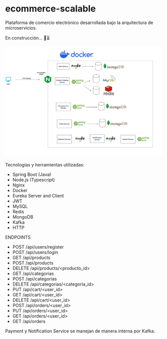 # ecommerce-scalable
Plataforma de comercio electrónico desarrollada bajo la arquitectura de microservicios.

En construcción... 🚀⏳

![Arquitectura del sistema](arquitectura.jpg)

Tecnologías y herramientas utilizadas:
- Spring Boot (Java)
- Node.js (Typescript)
- Nginx
- Docker
- Eureka Server and Client
- JWT
- MySQL
- Redis
- MongoDB
- Kafka
- HTTP

ENDPOINTS
- POST /api/users/register
- POST /api/users/login
- GET /api/products
- POST /api/products
- DELETE /api/products/<producto_id>
- GET /api/categorias
- POST /api/categorias
- DELETE /api/categorias/<categoria_id>
- PUT /api/cart/<user_id>
- GET /api/cart/<user_id>
- DELETE /api/cart/<user_id>
- POST /api/orders/<user_id>
- PUT /api/orders/<user_id>
- GET /api/orders/<user_id>
- GET /api/orders
  
Payment y Notification Service se manejan de manera interna por Kafka.
